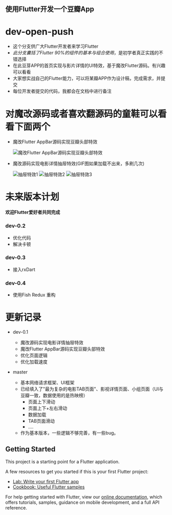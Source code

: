 ## 使用Flutter开发一个豆瓣App



# dev-open-push

   * 这个分支供广大Flutter开发者来学习Flutter
   * *此分支囊括了Flutter 90%的组件的基本与组合使用*，是初学者真正实践的不错选择
   * 在此豆芽APP的首页实现与影片详情的UI特效，基于魔改Flutter源码。有兴趣可以看看
   * 大家想实战自己的Flutter能力，可以将某瓣APP作为设计稿，完成需求，并提交
   * 每位开发者提交的代码，我都会在文档中进行备注
   
# 对魔改源码或者喜欢翻源码的童鞋可以看看下面两个
   
 * 魔改Flutter AppBar源码实现豆瓣头部特效
 
    ![魔改Flutter AppBar源码实现豆瓣头部特效](https://github.com/kaina404/DouBanProject/blob/dev-0.1/%E4%BB%BF%E8%B1%86%E7%93%A3%E5%A4%B4%E9%83%A8.gif)

 * 魔改源码实现电影详情抽屉特效(GIF图如果加载不出来，多刷几次)
 
    ![抽屉特效1](https://github.com/kaina404/DouBanProject/blob/dev-0.1/part1.gif)
    ![抽屉特效2](https://github.com/kaina404/DouBanProject/blob/dev-0.1/part2.gif)
    ![抽屉特效3](https://github.com/kaina404/DouBanProject/blob/dev-0.1/part3.gif)
    

# 未来版本计划

 **欢迎Flutter爱好者共同完成**
   
   
### dev-0.2

  * 优化代码
  * 解决卡顿
  
### dev-0.3
  
  * 接入rxDart
  
### dev-0.4

 * 使用Fish Redux 重构
 
 
    


# 更新记录

 * dev-0.1
   * 魔改源码实现电影详情抽屉特效
   * 魔改Flutter AppBar源码实现豆瓣头部特效
   * 优化页面逻辑
   * 优化加载速度

 * master 
   * 基本网络请求框架、UI框架
   * 已经填入了"最为复杂的电影TAB页面"、影视详情页面、小组页面（UI与豆瓣一致，数据使用的是热映榜）
        * 页面上下滑动
        * 页面上下+左右滑动
        * 数据加载
        * TAB页面滑动
        * ....
   * 作为基本版本，一些逻辑不够完善，有一些bug。
  

   


## Getting Started

This project is a starting point for a Flutter application.

A few resources to get you started if this is your first Flutter project:

- [Lab: Write your first Flutter app](https://flutter.io/docs/get-started/codelab)
- [Cookbook: Useful Flutter samples](https://flutter.io/docs/cookbook)

For help getting started with Flutter, view our 
[online documentation](https://flutter.io/docs), which offers tutorials, 
samples, guidance on mobile development, and a full API reference.